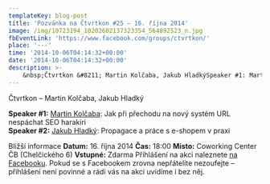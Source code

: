 ```yaml
---
templateKey: blog-post
title: 'Pozvánka na Čtvrtkon #25 – 16. října 2014'
image: /img/10723194_10202602137323354_564892523_n.jpg
fbEventLink: 'https://www.facebook.com/groups/ctvrtkon/'
place: '---'
time: '2014-10-06T04:14:32+00:00'
date: '2014-10-06T04:14:32+00:00'
description: >-
    &nbsp;Čtvrtkon &#8211; Martin Kolčaba, Jakub HladkýSpeaker #1: Martin Kolčaba: Jak při přechodu na nový systém URL nespáchat SEO harakiriSpeaker #2: Jakub Hladký: Propagace a práce s e-shopem...
---
```

[](http://ctvrtkon.cz/wp-content/uploads/10723194_10202602137323354_564892523_n.jpg)Čtvrtkon – Martin Kolčaba, Jakub Hladký

**Speaker #1:** [Martin Kolčaba](https://www.facebook.com/martin.kolcaba): Jak při přechodu na nový systém URL nespáchat SEO harakiri  
**Speaker #2:** [Jakub Hladký](https://www.facebook.com/hladky.net): Propagace a práce s e-shopem v praxi

Bližší informace **Datum:** 16. října 2014 **Čas:** 18:00 **Místo:** Coworking Center ČB (Chelčického 6) **Vstupné:** Zdarma Přihlášení na akci naleznete [na Facebooku](https://www.facebook.com/events/375393219286205/?ref=4). Pokud se s Facebookem zrovna nepřátelíte nezoufejte – přihlášení není povinné a rádi vás na akci uvidíme i bez něj.